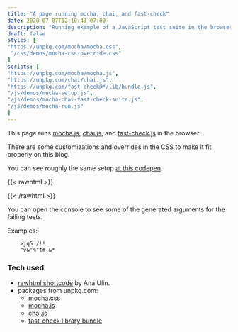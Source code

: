 ```yaml
---
title: "A page running mocha, chai, and fast-check"
date: 2020-07-07T12:10:43-07:00
description: "Running example of a JavaScript test suite in the browser, using mocha, chai, and fast-check testing libraries"
draft: false
styles: [
"https://unpkg.com/mocha/mocha.css",
 "/css/demos/mocha-css-override.css"
]
scripts: [
"https://unpkg.com/mocha/mocha.js",
"https://unpkg.com/chai/chai.js",
"https://unpkg.com/fast-check@*/lib/bundle.js",
"/js/demos/mocha-setup.js",
"/js/demos/mocha-chai-fast-check-suite.js",
"/js/demos/mocha-run.js"
]
---
```


This page runs [mocha.js](https://mochajs.org/), [chai.js](https://www.chaijs.com/), and [fast-check.js](https://github.com/dubzzz/fast-check/) in the browser.

There are some customizations and overrides in the CSS to make it fit properly on this blog.

You can see roughly the same setup [at this codepen](https://codepen.io/dfkaye/pen/XWXgQxZ).

{{< rawhtml >}}
<div id="fixture"></div>
<div id="mocha"></div>
{{< /rawhtml >}}

You can open the console to see some of the generated arguments for the failing tests.

Examples:

		>jq5 /!!
		"v&"%"t# &*


### Tech used

* [rawhtml shortcode](https://anaulin.org/blog/hugo-raw-html-shortcode/) by Ana Ulin.
* packages from unpkg.com:
	* [mocha.css](https://unpkg.com/mocha/mocha.css)
	* [mocha.js](https://unpkg.com/mocha/mocha.js)
	* [chai.js](https://unpkg.com/chai/chai.js)
	* [fast-check library bundle](https://unpkg.com/fast-check@*/lib/bundle.js)

